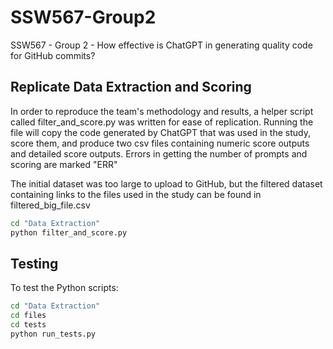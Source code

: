 # SSW567-Group2

SSW567 - Group 2 - How effective is ChatGPT in generating quality code for GitHub commits?

## Replicate Data Extraction and Scoring

In order to reproduce the team's methodology and results, a helper script called filter_and_score.py was written for ease of replication. Running the file will copy the code generated by ChatGPT that was used in the study, score them, and produce two csv files containing numeric score outputs and detailed score outputs. Errors in getting the number of prompts and scoring are marked "ERR"

The initial dataset was too large to upload to GitHub, but the filtered dataset containing links to the files used in the study can be found in filtered_big_file.csv

```bash
cd "Data Extraction"
python filter_and_score.py
```

## Testing

To test the Python scripts:

```bash
cd "Data Extraction"
cd files
cd tests
python run_tests.py
```
